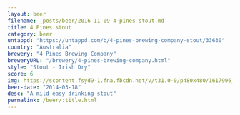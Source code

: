 ```yaml
---
layout: beer
filename: _posts/beer/2016-11-09-4-pines-stout.md
title: 4 Pines stout
category: beer
untappd: "https://untappd.com/b/4-pines-brewing-company-stout/33630"
country: "Australia"
brewery: "4 Pines Brewing Company"
breweryURL: "/brewery/4-pines-brewing-company.html"
style: "Stout - Irish Dry"
score: 6
img: https://scontent.fsyd9-1.fna.fbcdn.net/v/t31.0-0/p480x480/1617996_10152327617153745_1770406360_o.jpg?_nc_cat=103&_nc_sid=e007fa&_nc_ohc=xkUF0_nRlW4AX_G2R06&_nc_ht=scontent.fsyd9-1.fna&_nc_tp=6&oh=b89920aa208726a90170ed8feeb0458a&oe=5F48452E
beer-date: "2014-03-18"
desc: "A mild easy drinking stout"
permalink: /beer/:title.html
---
```

